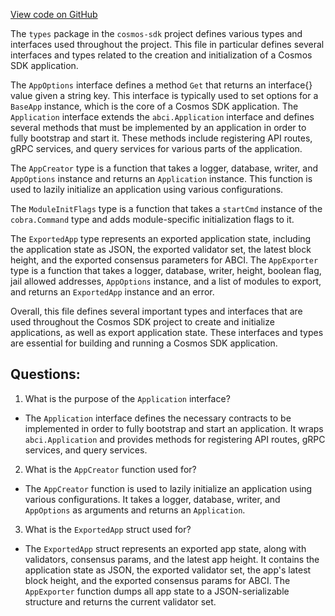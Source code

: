 [View code on GitHub](https://github.com/cosmos/cosmos-sdk.git/server/types/app.go)

The `types` package in the `cosmos-sdk` project defines various types and interfaces used throughout the project. This file in particular defines several interfaces and types related to the creation and initialization of a Cosmos SDK application.

The `AppOptions` interface defines a method `Get` that returns an interface{} value given a string key. This interface is typically used to set options for a `BaseApp` instance, which is the core of a Cosmos SDK application. The `Application` interface extends the `abci.Application` interface and defines several methods that must be implemented by an application in order to fully bootstrap and start it. These methods include registering API routes, gRPC services, and query services for various parts of the application.

The `AppCreator` type is a function that takes a logger, database, writer, and `AppOptions` instance and returns an `Application` instance. This function is used to lazily initialize an application using various configurations.

The `ModuleInitFlags` type is a function that takes a `startCmd` instance of the `cobra.Command` type and adds module-specific initialization flags to it.

The `ExportedApp` type represents an exported application state, including the application state as JSON, the exported validator set, the latest block height, and the exported consensus parameters for ABCI. The `AppExporter` type is a function that takes a logger, database, writer, height, boolean flag, jail allowed addresses, `AppOptions` instance, and a list of modules to export, and returns an `ExportedApp` instance and an error.

Overall, this file defines several important types and interfaces that are used throughout the Cosmos SDK project to create and initialize applications, as well as export application state. These interfaces and types are essential for building and running a Cosmos SDK application.
## Questions: 
 1. What is the purpose of the `Application` interface?
- The `Application` interface defines the necessary contracts to be implemented in order to fully bootstrap and start an application. It wraps `abci.Application` and provides methods for registering API routes, gRPC services, and query services.

2. What is the `AppCreator` function used for?
- The `AppCreator` function is used to lazily initialize an application using various configurations. It takes a logger, database, writer, and `AppOptions` as arguments and returns an `Application`.

3. What is the `ExportedApp` struct used for?
- The `ExportedApp` struct represents an exported app state, along with validators, consensus params, and the latest app height. It contains the application state as JSON, the exported validator set, the app's latest block height, and the exported consensus params for ABCI. The `AppExporter` function dumps all app state to a JSON-serializable structure and returns the current validator set.